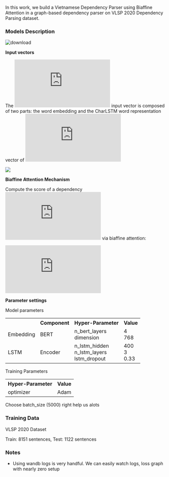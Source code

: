 In this work, we build a Vietnamese Dependency Parser using Biaffine Attention in a graph-based dependency parser on VLSP 2020 Dependency Parsing dataset.

### Models Description

![download](https://user-images.githubusercontent.com/1780281/124057936-99f3d780-da52-11eb-844b-821c555186ec.png)

**Input vectors**

The ![](https://latex.codecogs.com/gif.latex?ith) input vector is composed of two parts: the word embedding and the CharLSTM word representation vector of ![](https://latex.codecogs.com/gif.latex?w_i)

![](http://mathurl.com/render.cgi?e_i%20%3D%20emb%28w_i%29%20%5Coplus%20CharLSTM%28w_i%29%5Cnocache)

**Biaffine Attention Mechanism**

Compute the score of a dependency ![](https://latex.codecogs.com/gif.latex?i%20%5Cto%20j) via biaffine attention:

![](https://latex.codecogs.com/gif.latex?s%28i%2C%20j%29%20%3D%20%5Cbegin%7Bbmatrix%7D%20r_j%5Em%20%5C%5C%201%20%5Cend%7Bbmatrix%7D%5E%7BT%7D%20W%5E%7Bbiaffine%7D%20r_i%5Eh)

**Parameter settings**

Model parameters

<table>
<tr>
<th></th>
<th>Component</th>
<th>Hyper-Parameter</th>
<th>Value</th>
</tr>
<tr>
<td>Embedding</td>
<td>BERT</td>
<td>
n_bert_layers<br/>
dimension
</td>
<td>
4<br/>
768
</td>
</tr>
<tr>
<td>LSTM</td>
<td>Encoder</td>
<td>
n_lstm_hidden<br/>
n_lstm_layers<br/>
lstm_dropout
</td>
<td>
400<br/>
3<br/>
0.33
</td>
</tr>
</table>

Training Parameters

<table>
<tr>
<th>Hyper-Parameter</th>
<th>Value</th>
</tr>
<tr>
<td>optimizer</td>
<td>Adam</td>
</tr>
</table>

Choose batch_size (5000) right help us alots

### Training Data

VLSP 2020 Dataset

Train: 8151 sentences, Test: 1122 sentences

### Notes

* Using wandb logs is very handful. We can easily watch logs, loss graph with nearly zero setup